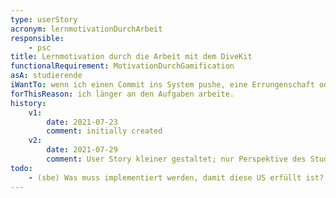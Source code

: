 ```yaml
---
type: userStory
acronym: lernmotivationDurchArbeit
responsible:
    - psc
title: Lernmotivation durch die Arbeit mit dem DiveKit
functionalRequirement: MotivationDurchGamification
asA: studierende
iWantTo: wenn ich einen Commit ins System pushe, eine Errungenschaft oder einen Score erhalten
forThisReason: ich länger an den Aufgaben arbeite.
history:
    v1:
        date: 2021-07-23
        comment: initially created
    v2:
        date: 2021-07-29
        comment: User Story kleiner gestaltet; nur Perspektive des Studierenden; Abgrenzung zu parallelem US hergestellt
todo:
    - (sbe) Was muss implementiert werden, damit diese US erfüllt ist? Ist mir unklar.
---
```

